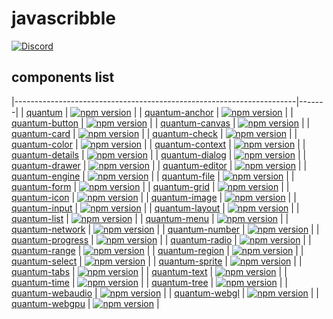 # javascribble

[![Discord](https://img.shields.io/discord/714863701802352671.svg?label=&logo=discord&logoColor=ffffff&color=7389D8&labelColor=6A7EC2)](https://discord.gg/enBATx9)

## components list

|----------------------------------------------------------------------|-------|
| [quantum](https://github.com/javascribble/quantum)                   | [![npm version](https://badge.fury.io/js/@javascribble/quantum.svg)](https://www.npmjs.com/package/@javascribble/quantum)                      |
| [quantum-anchor](https://github.com/javascribble/quantum-anchor)     | [![npm version](https://badge.fury.io/js/@javascribble/quantum-anchor.svg)](https://www.npmjs.com/package/@javascribble/quantum-anchor)        |
| [quantum-button](https://github.com/javascribble/quantum-button)     | [![npm version](https://badge.fury.io/js/@javascribble/quantum-button.svg)](https://www.npmjs.com/package/@javascribble/quantum-button)        |
| [quantum-canvas](https://github.com/javascribble/quantum-canvas)     | [![npm version](https://badge.fury.io/js/@javascribble/quantum-canvas.svg)](https://www.npmjs.com/package/@javascribble/quantum-canvas)        |
| [quantum-card](https://github.com/javascribble/quantum-card)         | [![npm version](https://badge.fury.io/js/@javascribble/quantum-card.svg)](https://www.npmjs.com/package/@javascribble/quantum-card)            |
| [quantum-check](https://github.com/javascribble/quantum-check)       | [![npm version](https://badge.fury.io/js/@javascribble/quantum-check.svg)](https://www.npmjs.com/package/@javascribble/quantum-check)          |
| [quantum-color](https://github.com/javascribble/quantum-color)       | [![npm version](https://badge.fury.io/js/@javascribble/quantum-color.svg)](https://www.npmjs.com/package/@javascribble/quantum-color)          |
| [quantum-context](https://github.com/javascribble/quantum-context)   | [![npm version](https://badge.fury.io/js/@javascribble/quantum-context.svg)](https://www.npmjs.com/package/@javascribble/quantum-context)      |
| [quantum-details](https://github.com/javascribble/quantum-details)   | [![npm version](https://badge.fury.io/js/@javascribble/quantum-details.svg)](https://www.npmjs.com/package/@javascribble/quantum-details)      |
| [quantum-dialog](https://github.com/javascribble/quantum-dialog)     | [![npm version](https://badge.fury.io/js/@javascribble/quantum-dialog.svg)](https://www.npmjs.com/package/@javascribble/quantum-dialog)        |
| [quantum-drawer](https://github.com/javascribble/quantum-drawer)     | [![npm version](https://badge.fury.io/js/@javascribble/quantum-drawer.svg)](https://www.npmjs.com/package/@javascribble/quantum-drawer)        |
| [quantum-editor](https://github.com/javascribble/quantum-editor)     | [![npm version](https://badge.fury.io/js/@javascribble/quantum-editor.svg)](https://www.npmjs.com/package/@javascribble/quantum-editor)        |
| [quantum-engine](https://github.com/javascribble/quantum-engine)     | [![npm version](https://badge.fury.io/js/@javascribble/quantum-engine.svg)](https://www.npmjs.com/package/@javascribble/quantum-engine)        |
| [quantum-file](https://github.com/javascribble/quantum-file)         | [![npm version](https://badge.fury.io/js/@javascribble/quantum-file.svg)](https://www.npmjs.com/package/@javascribble/quantum-file)            |
| [quantum-form](https://github.com/javascribble/quantum-form)         | [![npm version](https://badge.fury.io/js/@javascribble/quantum-form.svg)](https://www.npmjs.com/package/@javascribble/quantum-form)            |
| [quantum-grid](https://github.com/javascribble/quantum-grid)         | [![npm version](https://badge.fury.io/js/@javascribble/quantum-grid.svg)](https://www.npmjs.com/package/@javascribble/quantum-grid)            |
| [quantum-icon](https://github.com/javascribble/quantum-icon)         | [![npm version](https://badge.fury.io/js/@javascribble/quantum-icon.svg)](https://www.npmjs.com/package/@javascribble/quantum-icon)            |
| [quantum-image](https://github.com/javascribble/quantum-image)       | [![npm version](https://badge.fury.io/js/@javascribble/quantum-image.svg)](https://www.npmjs.com/package/@javascribble/quantum-image)          |
| [quantum-input](https://github.com/javascribble/quantum-input)       | [![npm version](https://badge.fury.io/js/@javascribble/quantum-input.svg)](https://www.npmjs.com/package/@javascribble/quantum-input)          |
| [quantum-layout](https://github.com/javascribble/quantum-layout)     | [![npm version](https://badge.fury.io/js/@javascribble/quantum-layout.svg)](https://www.npmjs.com/package/@javascribble/quantum-layout)        |
| [quantum-list](https://github.com/javascribble/quantum-list)         | [![npm version](https://badge.fury.io/js/@javascribble/quantum-list.svg)](https://www.npmjs.com/package/@javascribble/quantum-list)            |
| [quantum-menu](https://github.com/javascribble/quantum-menu)         | [![npm version](https://badge.fury.io/js/@javascribble/quantum-menu.svg)](https://www.npmjs.com/package/@javascribble/quantum-menu)            |
| [quantum-network](https://github.com/javascribble/quantum-network)   | [![npm version](https://badge.fury.io/js/@javascribble/quantum-network.svg)](https://www.npmjs.com/package/@javascribble/quantum-network)      |
| [quantum-number](https://github.com/javascribble/quantum-number)     | [![npm version](https://badge.fury.io/js/@javascribble/quantum-number.svg)](https://www.npmjs.com/package/@javascribble/quantum-number)        |
| [quantum-progress](https://github.com/javascribble/quantum-progress) | [![npm version](https://badge.fury.io/js/@javascribble/quantum-progress.svg)](https://www.npmjs.com/package/@javascribble/quantum-progress)    |
| [quantum-radio](https://github.com/javascribble/quantum-radio)       | [![npm version](https://badge.fury.io/js/@javascribble/quantum-radio.svg)](https://www.npmjs.com/package/@javascribble/quantum-radio)          |
| [quantum-range](https://github.com/javascribble/quantum-range)       | [![npm version](https://badge.fury.io/js/@javascribble/quantum-range.svg)](https://www.npmjs.com/package/@javascribble/quantum-range)          |
| [quantum-region](https://github.com/javascribble/quantum-region)     | [![npm version](https://badge.fury.io/js/@javascribble/quantum-region.svg)](https://www.npmjs.com/package/@javascribble/quantum-region)        |
| [quantum-select](https://github.com/javascribble/quantum-select)     | [![npm version](https://badge.fury.io/js/@javascribble/quantum-select.svg)](https://www.npmjs.com/package/@javascribble/quantum-select)        |
| [quantum-sprite](https://github.com/javascribble/quantum-sprite)     | [![npm version](https://badge.fury.io/js/@javascribble/quantum-sprite.svg)](https://www.npmjs.com/package/@javascribble/quantum-sprite)        |
| [quantum-tabs](https://github.com/javascribble/quantum-tabs)         | [![npm version](https://badge.fury.io/js/@javascribble/quantum-tabs.svg)](https://www.npmjs.com/package/@javascribble/quantum-tabs)            |
| [quantum-text](https://github.com/javascribble/quantum-text)         | [![npm version](https://badge.fury.io/js/@javascribble/quantum-text.svg)](https://www.npmjs.com/package/@javascribble/quantum-text)            |
| [quantum-time](https://github.com/javascribble/quantum-time)         | [![npm version](https://badge.fury.io/js/@javascribble/quantum-time.svg)](https://www.npmjs.com/package/@javascribble/quantum-time)            |
| [quantum-tree](https://github.com/javascribble/quantum-tree)         | [![npm version](https://badge.fury.io/js/@javascribble/quantum-tree.svg)](https://www.npmjs.com/package/@javascribble/quantum-tree)            |
| [quantum-webaudio](https://github.com/javascribble/quantum-webaudio) | [![npm version](https://badge.fury.io/js/@javascribble/quantum-webaudio.svg)](https://www.npmjs.com/package/@javascribble/quantum-webaudio)    |
| [quantum-webgl](https://github.com/javascribble/quantum-webgl)       | [![npm version](https://badge.fury.io/js/@javascribble/quantum-webgl.svg)](https://www.npmjs.com/package/@javascribble/quantum-webgl)          |
| [quantum-webgpu](https://github.com/javascribble/quantum-webgpu)     | [![npm version](https://badge.fury.io/js/@javascribble/quantum-webgpu.svg)](https://www.npmjs.com/package/@javascribble/quantum-webgpu)        |